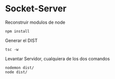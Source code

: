 # Socket-Server

Reconstruir modulos de node
````
npm install
````

Generar el DIST
````
tsc -w
````

Levantar Servidor, cualquiera de los dos comandos
````
nodemon dist/
node dist/

````